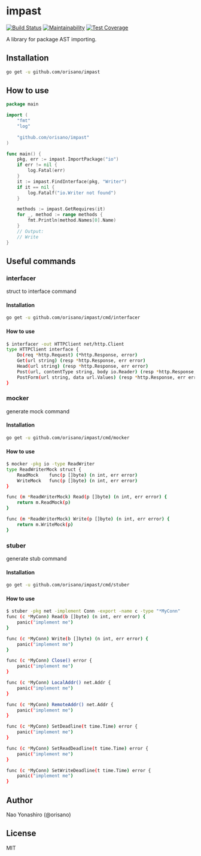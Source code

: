 # impast

[![Build Status](https://travis-ci.org/orisano/impast.svg?branch=master)](https://travis-ci.org/orisano/impast)
[![Maintainability](https://api.codeclimate.com/v1/badges/3cdd244b061420db53ba/maintainability)](https://codeclimate.com/github/orisano/impast/maintainability)
[![Test Coverage](https://api.codeclimate.com/v1/badges/3cdd244b061420db53ba/test_coverage)](https://codeclimate.com/github/orisano/impast/test_coverage)

A library for package AST importing.

## Installation
```sh
go get -u github.com/orisano/impast
```
## How to use
```go
package main

import (
	"fmt"
	"log"
	
	"github.com/orisano/impast"
)

func main() {
	pkg, err := impast.ImportPackage("io")
	if err != nil {
		log.Fatal(err)
	}
	it := impast.FindInterface(pkg, "Writer")
	if it == nil {
		log.Fatalf("io.Writer not found")
	}

	methods := impast.GetRequires(it)
	for _, method := range methods {
		fmt.Println(method.Names[0].Name)
	}
	// Output:
	// Write
}
```

## Useful commands
### interfacer
struct to interface command
#### Installation
```bash
go get -u github.com/orisano/impast/cmd/interfacer
```
#### How to use
```bash
$ interfacer -out HTTPClient net/http.Client
type HTTPClient interface {
	Do(req *http.Request) (*http.Response, error)
	Get(url string) (resp *http.Response, err error)
	Head(url string) (resp *http.Response, err error)
	Post(url, contentType string, body io.Reader) (resp *http.Response, err error)
	PostForm(url string, data url.Values) (resp *http.Response, err error)
}
```

### mocker
generate mock command
#### Installation
```bash
go get -u github.com/orisano/impast/cmd/mocker
```
#### How to use
```bash
$ mocker -pkg io -type ReadWriter
type ReadWriterMock struct {
	ReadMock	func(p []byte) (n int, err error)
	WriteMock	func(p []byte) (n int, err error)
}

func (m *ReadWriterMock) Read(p []byte) (n int, err error) {
	return m.ReadMock(p)
}

func (m *ReadWriterMock) Write(p []byte) (n int, err error) {
	return m.WriteMock(p)
}
```

### stuber
generate stub command
#### Installation
```bash
go get -u github.com/orisano/impast/cmd/stuber
```
#### How to use
```bash
$ stuber -pkg net -implement Conn -export -name c -type "*MyConn"
func (c *MyConn) Read(b []byte) (n int, err error) {
	panic("implement me")
}

func (c *MyConn) Write(b []byte) (n int, err error) {
	panic("implement me")
}

func (c *MyConn) Close() error {
	panic("implement me")
}

func (c *MyConn) LocalAddr() net.Addr {
	panic("implement me")
}

func (c *MyConn) RemoteAddr() net.Addr {
	panic("implement me")
}

func (c *MyConn) SetDeadline(t time.Time) error {
	panic("implement me")
}

func (c *MyConn) SetReadDeadline(t time.Time) error {
	panic("implement me")
}

func (c *MyConn) SetWriteDeadline(t time.Time) error {
	panic("implement me")
}
```

## Author
Nao Yonashiro (@orisano)

## License
MIT
